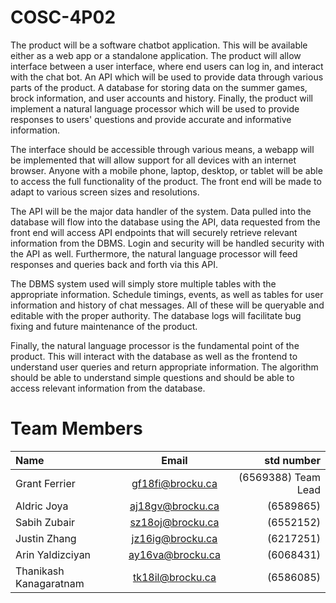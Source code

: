 # COSC-4P02
The product will be a software chatbot application. This will be available either as a web app or a standalone application. The product will allow interface between a user interface, where end users can log in, and interact with the chat bot. An API which will be used to provide data through various parts of the product. A database for storing data on the summer games, brock information, and user accounts and history. Finally, the product will implement a natural language processor which will be used to provide responses to users' questions and provide accurate and informative information.

The interface should be accessible through various means, a webapp will be implemented that will allow support for all devices with an internet browser. Anyone with a mobile phone, laptop, desktop, or tablet will be able to access the full functionality of the product. The front end will be made to adapt to various screen sizes and resolutions.

The API will be the major data handler of the system. Data pulled into the database will flow into the database using the API, data requested from the front end will access API endpoints that will securely retrieve relevant information from the DBMS. Login and security will be handled security with the API as well. Furthermore, the natural language processor will feed responses and queries back and forth via this API. 

The DBMS system used will simply store multiple tables with the appropriate information. Schedule timings, events, as well as tables for user information and history of chat messages. All of these will be queryable and editable with the proper authority. The database logs will facilitate bug fixing and future maintenance of the product.

Finally, the natural language processor is the fundamental point of the product. This will interact with the database as well as the frontend to understand user queries and return appropriate information. The algorithm should be able to understand simple questions and should be able to access relevant information from the database. 


# Team Members
| Name                  | Email             | std number            |
| :---                  |    :----:         |          ---:         |
| Grant Ferrier         | gf18fi@brocku.ca  | (6569388) Team Lead   |
| Aldric Joya           | aj18gv@brocku.ca  | (6589865)             |
| Sabih Zubair          | sz18oj@brocku.ca  | (6552152)             |
| Justin Zhang          | jz16ig@brocku.ca  | (6217251)             |
| Arin Yaldizciyan      | ay16va@brocku.ca  | (6068431)             |
| Thanikash Kanagaratnam| tk18il@brocku.ca  | (6586085)             |